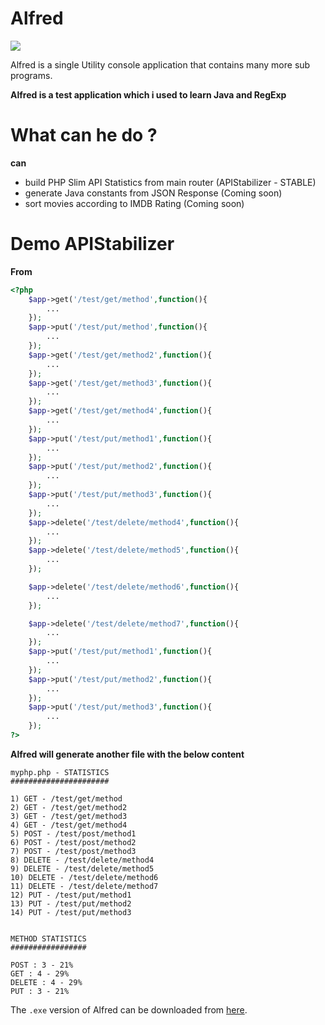 # Alfred

![](http://s6.postimg.org/byau50h0x/icon.png)

Alfred is a single Utility console application that contains many more sub programs. 

**Alfred is a test application which i used to learn Java and RegExp**

# What can he do ?
**can**
 * build PHP Slim API Statistics from main router (APIStabilizer - STABLE)
 * generate Java constants from JSON Response (Coming soon)
 * sort movies according to IMDB Rating (Coming soon)

# Demo APIStabilizer
**From**
```PHP
<?php
    $app->get('/test/get/method',function(){
		...
	});
	$app->put('/test/put/method',function(){
		...
	});
	$app->get('/test/get/method2',function(){
		...
	});
	$app->get('/test/get/method3',function(){
		...
	});
	$app->get('/test/get/method4',function(){
		...
	});
	$app->put('/test/put/method1',function(){
		...
	});
	$app->put('/test/put/method2',function(){
		...
	});
	$app->put('/test/put/method3',function(){
		...
	});
	$app->delete('/test/delete/method4',function(){
		...
	});
	$app->delete('/test/delete/method5',function(){
		...
	});

	$app->delete('/test/delete/method6',function(){
		...
	});

	$app->delete('/test/delete/method7',function(){
		...
	});
	$app->put('/test/put/method1',function(){
		...
	});
	$app->put('/test/put/method2',function(){
		...
	});
	$app->put('/test/put/method3',function(){
		...
	});
?>
```
**Alfred will generate another file with the below content**
```
myphp.php - STATISTICS
######################

1) GET - /test/get/method
2) GET - /test/get/method2
3) GET - /test/get/method3
4) GET - /test/get/method4
5) POST - /test/post/method1
6) POST - /test/post/method2
7) POST - /test/post/method3
8) DELETE - /test/delete/method4
9) DELETE - /test/delete/method5
10) DELETE - /test/delete/method6
11) DELETE - /test/delete/method7
12) PUT - /test/put/method1
13) PUT - /test/put/method2
14) PUT - /test/put/method3


METHOD STATISTICS
#################

POST : 3 - 21%
GET : 4 - 29%
DELETE : 4 - 29%
PUT : 3 - 21%
```

The ```.exe``` version of Alfred can be downloaded from [here](https://github.com/shifarshifz/Alfred/raw/master/demo/Alfred.exe).





